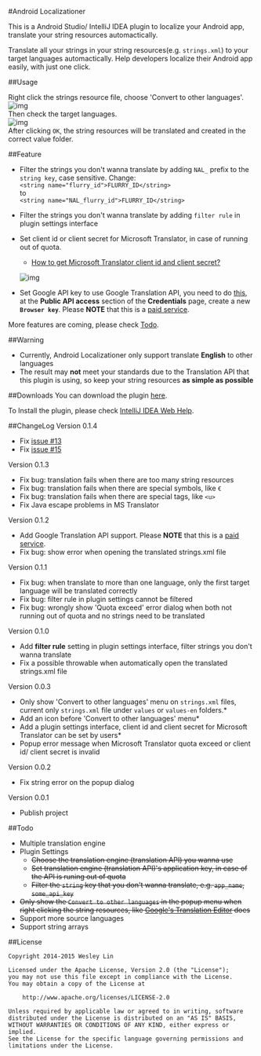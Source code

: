#Android Localizationer

This is a Android Studio/ IntelliJ IDEA plugin to localize your Android app, translate your string resources automactically.

Translate all your strings in your string resources(e.g. `strings.xml`) to your target languages automactically. Help developers localize their Android app easily, with just one click.


##Usage

Right click the strings resource file, choose 'Convert to other languages'.<br>
![img](https://raw.githubusercontent.com/westlinkin/AndroidLocalizationer/master/screen_shot_3.png)<br>
Then check the target languages.<br>
![img](https://raw.githubusercontent.com/westlinkin/AndroidLocalizationer/master/screen_shot_2.png) 
<br>
After clicking `OK`, the string resources will be translated and created in the correct value folder.

##Feature

* Filter the strings you don't wanna translate by adding `NAL_` prefix to the `string key`, case sensitive. Change:<br>
`<string name="flurry_id">FLURRY_ID</string>`<br>
to<br>
`<string name="NAL_flurry_id">FLURRY_ID</string>`

* Filter the strings you don't wanna translate by adding `filter rule` in plugin settings interface

* Set client id or client secret for Microsoft Translator, in case of running out of quota. 
	* [How to get Microsoft Translator client id and client secret?](http://blogs.msdn.com/b/translation/p/gettingstarted1.aspx)
	
	![img](https://raw.githubusercontent.com/westlinkin/AndroidLocalizationer/master/screen_shot_5.png) 
	 
* Set Google API key to use Google Translation API, you need to do [this](https://cloud.google.com/translate/v2/getting_started#intro), at the **Public API access** section of the **Credentials** page, create a new **`Browser key`**. Please **NOTE** that this is a [paid service](https://cloud.google.com/translate/v2/pricing).

More features are coming, please check [Todo](https://github.com/westlinkin/AndroidLocalizationer#todo).

##Warning
* Currently, Android Localizationer only support translate **English** to other languages
* The result may **not** meet your standards due to the Translation API that this plugin is using, so keep your string resources **as simple as possible**


##Downloads
You can download the plugin [here](https://github.com/westlinkin/AndroidLocalizationer/raw/master/AndroidLocalizationer.zip).

To Install the plugin, please check [IntelliJ IDEA Web Help](https://www.jetbrains.com/idea/help/installing-updating-and-uninstalling-repository-plugins.html#d1282549e185).

##ChangeLog
Version 0.1.4

* Fix [issue #13](https://github.com/westlinkin/AndroidLocalizationer/issues/13)
* Fix [issue #15](https://github.com/westlinkin/AndroidLocalizationer/issues/15)

Version 0.1.3

* Fix bug: translation fails when there are too many string resources
* Fix bug: translation fails when there are special symbols, like `€`
* Fix bug: translation fails when there are special tags, like `<u>`
* Fix Java escape problems in MS Translator

Version 0.1.2

* Add Google Translation API support. Please **NOTE** that this is a [paid service](https://cloud.google.com/translate/v2/pricing).
* Fix bug: show error when opening the translated strings.xml file

Version 0.1.1

* Fix bug: when translate to more than one language, only the first target language will be translated correctly
* Fix bug: filter rule in plugin settings cannot be filtered
* Fix bug: wrongly show 'Quota exceed' error dialog when both not running out of quota and no strings need to be translated
     

Version 0.1.0

* Add **filter rule** setting in plugin settings interface, filter strings you don't wanna translate
* Fix a possible throwable when automatically open the translated strings.xml file

Version 0.0.3

* Only show 'Convert to other languages' menu on `strings.xml` files, current only `strings.xml` file under `values` or `values-en` folders.* 
* Add an icon before 'Convert to other languages' menu* 
* Add a plugin settings interface, client id and client secret for Microsoft Translator can be set by users* 
* Popup error message when Microsoft Translator quota exceed or client id/ client secret is invalid

Version 0.0.2

* Fix string error on the popup dialog

Version 0.0.1

* Publish project


##Todo
* Multiple translation engine
* Plugin Settings
	* <del>Choose the translation engine (translation API) you wanna use
	* <del>Set translation engine (translation API)'s application key, in case of the API is runing out of quota
	* <del>Filter the `string` key that you don't wanna translate, e.g. `app_name`, `some_api_key`
* <del>Only show the `Convert to other languages` in the popup menu when right clicking the string resources, like [Google's Translation Editor](http://tools.android.com/recent/androidstudio087released) does
* Support more source languages
* Support string arrays


##License

	Copyright 2014-2015 Wesley Lin

	Licensed under the Apache License, Version 2.0 (the "License");
	you may not use this file except in compliance with the License.
	You may obtain a copy of the License at

    	http://www.apache.org/licenses/LICENSE-2.0

	Unless required by applicable law or agreed to in writing, software
	distributed under the License is distributed on an "AS IS" BASIS,
	WITHOUT WARRANTIES OR CONDITIONS OF ANY KIND, either express or implied.
	See the License for the specific language governing permissions and
	limitations under the License.